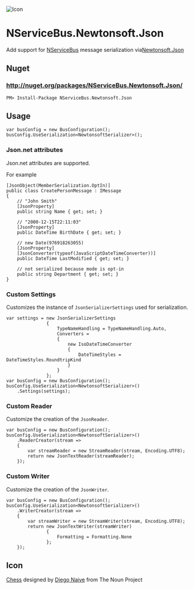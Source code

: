 ![Icon](https://raw.githubusercontent.com/SimonCropp/NServiceBus.Newtonsoft.Json/master/Icon/package_icon.png)

NServiceBus.Newtonsoft.Json
===========================

Add support for [NServiceBus](http://particular.net/NServiceBus) message serialization via[Newtonsoft.Json](https://github.com/JamesNK/Newtonsoft.Json)

## Nuget

### http://nuget.org/packages/NServiceBus.Newtonsoft.Json/

    PM> Install-Package NServiceBus.Newtonsoft.Json

## Usage

```
var busConfig = new BusConfiguration();
busConfig.UseSerialization<NewtonsoftSerializer>();
```

### Json.net attributes

Json.net attributes are supported.

For example

```
[JsonObject(MemberSerialization.OptIn)]
public class CreatePersonMessage : IMessage
{
    // "John Smith"
    [JsonProperty]
    public string Name { get; set; }

    // "2000-12-15T22:11:03"
    [JsonProperty]
    public DateTime BirthDate { get; set; }

    // new Date(976918263055)
    [JsonProperty]
    [JsonConverter(typeof(JavaScriptDateTimeConverter))]
    public DateTime LastModified { get; set; }

    // not serialized because mode is opt-in
    public string Department { get; set; }
}
```

### Custom Settings

Customizes the instance of `JsonSerializerSettings` used for serialization.

```
var settings = new JsonSerializerSettings
               {
                   TypeNameHandling = TypeNameHandling.Auto,
                   Converters =
                   {
                       new IsoDateTimeConverter
                       {
                           DateTimeStyles = DateTimeStyles.RoundtripKind
                       }
                   }
               };
var busConfig = new BusConfiguration();
busConfig.UseSerialization<NewtonsoftSerializer>()
    .Settings(settings);
```

### Custom Reader

Customize the creation of the `JsonReader`.

```
var busConfig = new BusConfiguration();
busConfig.UseSerialization<NewtonsoftSerializer>()
    .ReaderCreator(stream =>
    {
        var streamReader = new StreamReader(stream, Encoding.UTF8);
        return new JsonTextReader(streamReader);
    });
```

### Custom Writer

Customize the creation of the `JsonWriter`.

```
var busConfig = new BusConfiguration();
busConfig.UseSerialization<NewtonsoftSerializer>()
    .WriterCreator(stream =>
    {
        var streamWriter = new StreamWriter(stream, Encoding.UTF8);
        return new JsonTextWriter(streamWriter)
               {
                   Formatting = Formatting.None
               };
    });
```

## Icon

<a href="http://thenounproject.com/term/chess/15459/" target="_blank">Chess</a> designed by <a href="http://thenounproject.com/diegonaive/" target="_blank">Diego Naive</a> from The Noun Project
